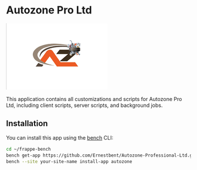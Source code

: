 # Autozone Pro Ltd

![Autozone Pro Ltd Logo](images.png)

This application contains all customizations and scripts for Autozone Pro Ltd, including client scripts, server scripts, and background jobs.

## Installation

You can install this app using the [bench](https://github.com/frappe/bench) CLI:

```bash
cd ~/frappe-bench
bench get-app https://github.com/Ernestbent/Autozone-Professional-Ltd.git --branch develop
bench --site your-site-name install-app autozone
